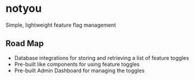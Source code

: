 # notyou

Simple, lightweight feature flag management

## Road Map
- Database integrations for storing and retrieving a list of feature toggles
- Pre-built <Suspense/> like components for using feature toggles 
- Pre-built Admin Dashboard for managing the toggles

